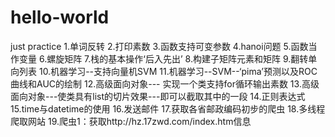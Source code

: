 # hello-world
just practice
1.单词反转
2.打印素数
3.函数支持可变参数
4.hanoi问题
5.函数当作变量
6.螺旋矩阵
7.栈的基本操作‘后入先出’
8.构建子矩阵元素和矩阵
9.翻转单向列表
10.机器学习--支持向量机SVM
11.机器学习--SVM--‘pima’预测以及ROC曲线和AUC的绘制
12.高级面向对象--- 实现一个类支持for循环输出素数
13.高级面向对象---使类具有list的切片效果---即可以截取其中的一段
14.正则表达式
15.time与datetime的使用
16.发送邮件
17.获取各省邮政编码初步的爬虫
18.多线程爬取网站
19.爬虫1：获取http://hz.17zwd.com/index.htm信息
